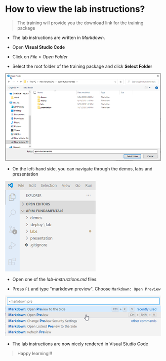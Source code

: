 # How to view the lab instructions?

> The training will provide you the download link for the training package

* The lab instructions are written in *Markdown*. 

* Open **Visual Studio Code**

* Click on *File > Open Folder* 

* Select the root folder of the training package and click **Select Folder**

![](.\media\select-folder.png)

* On the left-hand side, you can navigate through the demos, labs and presentation

![](./media/navigation.png)

* Open one of the *lab-instructions.md* files

* Press `F1` and type "markdown preview".  Choose `Markdown: Open Preview` 

![](media\markdown.png)

* The lab instructions are now nicely rendered in Visual Studio Code

> Happy learning!!!

